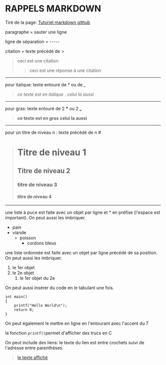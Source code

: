 # RAPPELS MARKDOWN

Tiré de la page: [Tutoriel markdown github](https://guides.github.com/features/mastering-markdown/)

paragraphe = sauter une ligne

ligne de séparation = -----

citation = texte précédé de >

> ceci est une citation
>> ceci est une réponse à une citation

-----------------

pour italique: texte entouré de _*_ ou de *_*

> _ce texte est en italique_ . *celui la aussi*

-----------------

pour gras: texte entouré de 2 __*__ ou 2 **_**

> __ce texte est en gras__ **celui la aussi**

-----------------

pour un titre de niveau n : texte précédé de n #

> # Titre de niveau 1
>
> ## Titre de niveau 2
>
> ### titre de niveau 3
>
> #### titre de niveau 4

-----------------

une liste à puce est faite avec un objet par ligne et * en préfixe (l'espace est important). On peut aussi les imbriquer.

* pain
* viande
  * poisson
    * cordons bleus

une liste ordonnée est faite avec un objet par ligne précédé de sa position. On peut aussi les imbriquer.

1. le 1er objet
2. le 2e objet
    1. le 1er objet du 2e

On peut aussi insérer du code en le tabulant une fois.

    int main()
    {
        printf("Hello World\n");
        return 0;
    }

On peut également le mettre en ligne en l'entourant avec l'accent du 7

la fonction `printf()`permet d'afficher des trucs en C

On peut include des liens: le texte du lien est entre crochets suivi de l'adresse entre parenthèses.

> [le texte affiché](https://google.com)
